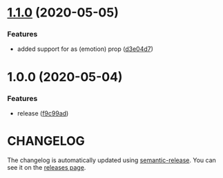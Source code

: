 # [1.1.0](https://github.com/nejcm/react-utility-components/compare/v1.0.0...v1.1.0) (2020-05-05)


### Features

* added support for as (emotion) prop ([d3e04d7](https://github.com/nejcm/react-utility-components/commit/d3e04d72f82ee04ee44af85471d30e427f655b9c))

# 1.0.0 (2020-05-04)


### Features

* release ([f9c99ad](https://github.com/nejcm/react-utility-components/commit/f9c99adb389e83cc4924f97770676edc1eb502f2))

# CHANGELOG

The changelog is automatically updated using
[semantic-release](https://github.com/semantic-release/semantic-release). You
can see it on the [releases page](../../releases).
